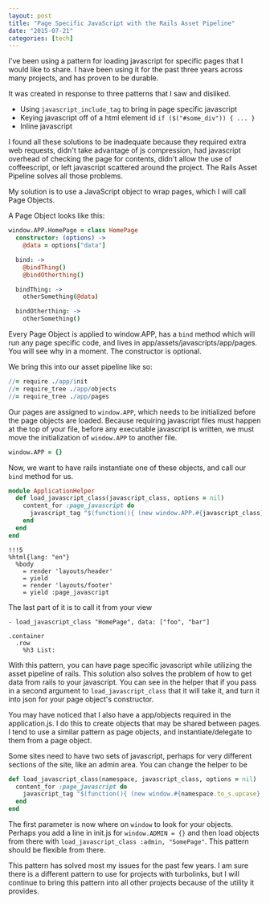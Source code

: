 ```yaml
---
layout: post
title: "Page Specific JavaScript with the Rails Asset Pipeline"
date: "2015-07-21"
categories: [tech]
---
```


I've been using a pattern for loading javascript for specific pages that I would like to share. I have been using it for the past three years across many projects, and has proven to be durable.

It was created in response to three patterns that I saw and disliked.

- Using `javascript_include_tag` to bring in page specific javascript
- Keying javascript off of a html element id `if ($("#some_div")) { ... }`
- Inline javascript

I found all these solutions to be inadequate because they required extra web requests, didn't take advantage of js compression, had javascript overhead of checking the page for contents, didn't allow the use of coffeescript, or left javascript scattered around the project. The Rails Asset Pipeline solves all those problems.

My solution is to use a JavaScript object to wrap pages, which I will call Page Objects.

A Page Object looks like this:

```coffeescript app/assets/javascripts/app/pages/home_page.js.coffee
window.APP.HomePage = class HomePage
  constructor: (options) ->
    @data = options["data"]

  bind: ->
    @bindThing()
    @bindOtherthing()

  bindThing: ->
    otherSomething(@data)

  bindOtherthing: ->
    otherSomething()
```

Every Page Object is applied to window.APP, has a `bind` method which will run any page specific code, and lives in app/assets/javascripts/app/pages. You will see why in a moment. The constructor is optional.

We bring this into our asset pipeline like so:

```coffeescript app/assets/javascripts/application.js
//= require ./app/init
//= require_tree ./app/objects
//= require_tree ./app/pages
```

Our pages are assigned to `window.APP`, which needs to be initialized before the page objects are loaded. Because requiring javascript files must happen at the top of your file, before any executable javascript is written, we must move the initialization of `window.APP` to another file.

```coffeescript app/assets/javascripts/app/init.js
window.APP = {}
```

Now, we want to have rails instantiate one of these objects, and call our `bind` method for us.

```ruby app/helpers/application_helper.rb
module ApplicationHelper
  def load_javascript_class(javascript_class, options = nil)
    content_for :page_javascript do
      javascript_tag "$(function(){ (new window.APP.#{javascript_class}(#{options.to_json})).bind(); })"
    end
  end
end
```

```haml app/views/layouts/application.html.haml
!!!5
%html{lang: "en"}
  %body
    = render 'layouts/header'
    = yield
    = render 'layouts/footer'
    = yield :page_javascript
```

The last part of it is to call it from your view

```haml app/views/home/index.html.haml
- load_javascript_class "HomePage", data: ["foo", "bar"]

.container
  .row
    %h3 List:
```

With this pattern, you can have page specific javascript while utilizing the asset pipeline of rails. This solution also solves the problem of how to get data from rails to your javascript. You can see in the helper that if you pass in a second argument to `load_javascript_class` that it will take it, and turn it into json for your page object's constructor.

You may have noticed that I also have a app/objects required in the application.js. I do this to create objects that may be shared between pages. I tend to use a similar pattern as page objects, and instantiate/delegate to them from a page object.

Some sites need to have two sets of javascript, perhaps for very different sections of the site, like an admin area. You can change the helper to be

```ruby app/helpers/application_helper.rb
def load_javascript_class(namespace, javascript_class, options = nil)
  content_for :page_javascript do
    javascript_tag "$(function(){ (new window.#{namespace.to_s.upcase}.#{javascript_class}(#{options.to_json})).bind(); })"
  end
end
```

The first parameter is now where on `window` to look for your objects. Perhaps you add a line in init.js for `window.ADMIN = {}` and then load objects from there with `load_javascript_class :admin, "SomePage"`. This pattern should be flexible from there.

This pattern has solved most my issues for the past few years. I am sure there is a different pattern to use for projects with turbolinks, but I will continue to bring this pattern into all other projects because of the utility it provides.
